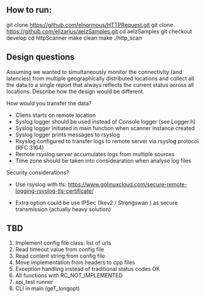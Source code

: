 How to run:
----------
git clone https://github.com/elnormous/HTTPRequest.git
git clone https://github.com/elizarius/aelzSamples.git
cd aelzSamples
git checkout develop 
cd httpScanner
make clean
make
./http_scan 


Design questions 
----------------
Assuming we wanted to simultaneously monitor the connectivity (and latencies) from multiple
geographically distributed locations and collect all the data to a single report that always
reflects the current status across all locations. Describe how the design would be different.

How would you transfer the data? 
- Cliens starts on remote location
- Syslog logger should be used instead of Console logger  (see Logger.h)
- Syslog logger initiated in main function when scanner instance created
- Syslog logger prints messages  to rsyslog 
- Rsyslog configured to transfer logs to remote server via rsyslog  protocol (RFC 3164)
- Remote rsyslog server accumulates logs from multiple  sources 
- Time zone should be taken into considearation when analyse log files 

Security considerations?
 - Use rsyslog with tls: 
   https://www.golinuxcloud.com/secure-remote-logging-rsyslog-tls-certificate/
     
 - Extra option could be use IPSec (Ikev2 / Strongswan ) as secure transmission (actually heavy solution)


TBD
---
1. Implement config file class: list of urls 
2. Read timeout value from config file 
3. Read content string from config file 
4. Move implementation from headers to cpp files
5. Exception handling instead of traditional status codes  OK
6. All functions with  RC_NOT_IMPLEMENTED
7. api_test runner 
8. CLI in main (geT_longopt)


